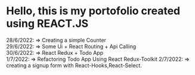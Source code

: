 # Hello, this is my portofolio created using REACT.JS

28/6/2022: => Creating a simple Counter  
29/6/2022: => Some Ui + React Routing + Api Calling  
30/6/2022: => React Redux + Todo App  
1/7/2022: => Refactoring Todo App Using React Redux-Toolkit
2/7/2022: => creating a signup form with React-Hooks,React-Select.


